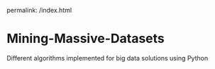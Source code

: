 
permalink: /index.html


# Mining-Massive-Datasets
Different algorithms implemented for big data solutions using Python
